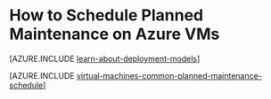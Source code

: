 ﻿<properties
	pageTitle="How to Schedule Planned Maintenance for Azure VMs | Azure"
	description="Learn how to schedule planned maintenance on Azure VMs."
	services="virtual-machines-linux"
	documentationCenter=""
	authors="igalf"
	manager="timlt"
	editor=""
	tags="azure-service-management,azure-resource-manager"/>

<tags
	ms.service="virtual-machines-linux"
	ms.date="02/13/2016"
	wacn.date=""/>


# How to Schedule Planned Maintenance on Azure VMs

[AZURE.INCLUDE [learn-about-deployment-models](../includes/learn-about-deployment-models-classic-include.md)]

[AZURE.INCLUDE [virtual-machines-common-planned-maintenance-schedule](../includes/virtual-machines-common-planned-maintenance-schedule.md)]